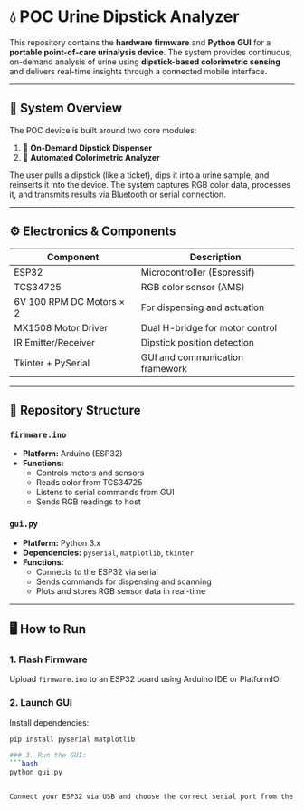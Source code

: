 # 💧 POC Urine Dipstick Analyzer


This repository contains the **hardware firmware** and **Python GUI** for a **portable point-of-care urinalysis device**. The system provides continuous, on-demand analysis of urine using **dipstick-based colorimetric sensing** and delivers real-time insights through a connected mobile interface.

---

## 🧠 System Overview

The POC device is built around two core modules:

1. 🧾 **On-Demand Dipstick Dispenser**  
2. 🧪 **Automated Colorimetric Analyzer**

The user pulls a dipstick (like a ticket), dips it into a urine sample, and reinserts it into the device. The system captures RGB color data, processes it, and transmits results via Bluetooth or serial connection.

---

## ⚙️ Electronics & Components

| Component                  | Description                       |
|---------------------------|-----------------------------------|
| ESP32                     | Microcontroller (Espressif)       |
| TCS34725                  | RGB color sensor (AMS)            |
| 6V 100 RPM DC Motors × 2  | For dispensing and actuation      |
| MX1508 Motor Driver       | Dual H-bridge for motor control   |
| IR Emitter/Receiver       | Dipstick position detection       |
| Tkinter + PySerial        | GUI and communication framework   |

---

## 📁 Repository Structure

### `firmware.ino`
- **Platform:** Arduino (ESP32)
- **Functions:**
  - Controls motors and sensors
  - Reads color from TCS34725
  - Listens to serial commands from GUI
  - Sends RGB readings to host

### `gui.py`
- **Platform:** Python 3.x
- **Dependencies:** `pyserial`, `matplotlib`, `tkinter`
- **Functions:**
  - Connects to the ESP32 via serial
  - Sends commands for dispensing and scanning
  - Plots and stores RGB sensor data in real-time

---

## 🖥️ How to Run

### 1. Flash Firmware
Upload `firmware.ino` to an ESP32 board using Arduino IDE or PlatformIO.

### 2. Launch GUI

Install dependencies:

```bash
pip install pyserial matplotlib

### 3. Run the GUI:
```bash
python gui.py


Connect your ESP32 via USB and choose the correct serial port from the interface.
